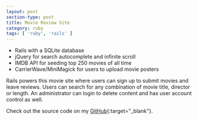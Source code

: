 ```yaml
---
layout: post
section-type: post
title: Movie Review Site
category: ruby
tags: [ 'ruby', 'rails' ]
---
```


- Rails with a SQLite database
- jQuery for search autocomplete and infinite scroll
- IMDB API for seeding top 250 movies of all time
- CarrierWave/MiniMagick for users to upload movie posters

Rails powers this movie site where users can sign up to submit movies and leave reviews. Users can search for any combination of movie title, director or length. An administrator can login to delete content and has user account control as well. 



Check out the source code on my [GitHub](https://github.com/samwoodson/RottenMangoes){:target="_blank"}.